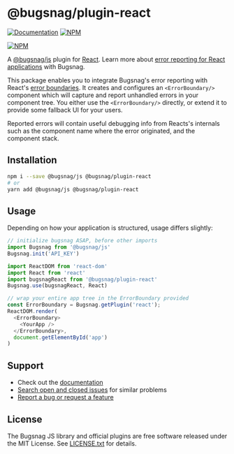 # @bugsnag/plugin-react

[![Documentation](https://img.shields.io/badge/docs-@bugsnag%2Fplugin–react-green.svg)](https://docs.bugsnag.com/platforms/javascript/react/)
[![NPM](https://img.shields.io/npm/v/@bugsnag/plugin-react.svg)](https://npmjs.org/package/@bugsnag/plugin-react)

[![NPM](https://nodei.co/npm/@bugsnag/plugin-react.png?compact=true)](https://npmjs.org/package/@bugsnag/plugin-react)

A [@bugsnag/js](https://github.com/bugsnag/bugsnag-js) plugin for [React](https://reactjs.org/). Learn more about [error reporting for React applications](https://www.bugsnag.com/platforms/react-error-reporting/) with Bugsnag.

This package enables you to integrate Bugsnag's error reporting with React's [error boundaries](https://blog.bugsnag.com/react-16-error-handling/). It creates and configures an `<ErrorBoundary/>` component which will capture and report unhandled errors in your component tree. You either use the `<ErrorBoundary/>` directly, or extend it to provide some fallback UI for your users.

Reported errors will contain useful debugging info from Reacts's internals such as the component name where the error originated, and the component stack.

## Installation

```sh
npm i --save @bugsnag/js @bugsnag/plugin-react
# or
yarn add @bugsnag/js @bugsnag/plugin-react
```

## Usage

Depending on how your application is structured, usage differs slightly:

```js
// initialize bugsnag ASAP, before other imports
import Bugsnag from '@bugsnag/js'
Bugsnag.init('API_KEY')

import ReactDOM from 'react-dom'
import React from 'react'
import bugsnagReact from '@bugsnag/plugin-react'
Bugsnag.use(bugsnagReact, React)

// wrap your entire app tree in the ErrorBoundary provided
const ErrorBoundary = Bugsnag.getPlugin('react');
ReactDOM.render(
  <ErrorBoundary>
    <YourApp />
  </ErrorBoundary>,
  document.getElementById('app')
)
```

## Support

* Check out the [documentation](https://docs.bugsnag.com/platforms/javascript/react)
* [Search open and closed issues](https://github.com/bugsnag/bugsnag-js/issues?q=is%3Aissue) for similar problems
* [Report a bug or request a feature](https://github.com/bugsnag/bugsnag-js/issues/new)

## License

The Bugsnag JS library and official plugins are free software released under the MIT License. See [LICENSE.txt](LICENSE.txt) for details.
